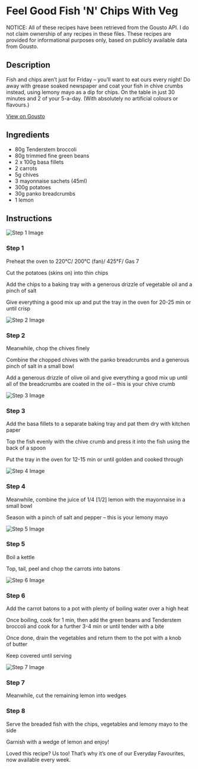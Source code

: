 # Feel Good Fish 'N' Chips With Veg

NOTICE: All of these recipes have been retrieved from the Gousto API. I do not claim ownership of any recipes in these files. These recipes are provided for informational purposes only, based on publicly available data from Gousto.

## Description

Fish and chips aren’t just for Friday – you’ll want to eat ours every night! Do away with grease soaked newspaper and coat your fish in chive crumbs instead, using lemony mayo as a dip for chips. On the table in just 30 minutes and 2 of your 5-a-day. (With absolutely no artificial colours or flavours.)

[View on Gousto](https://www.gousto.co.uk/recipes/cookbook/feel-good-fish-n-chips-with-veg)

## Ingredients

- 80g Tenderstem broccoli
- 80g trimmed fine green beans
- 2 x 100g basa fillets
- 2 carrots
- 5g chives
- 3 mayonnaise sachets (45ml)
- 300g potatoes
- 30g panko breadcrumbs
- 1 lemon

## Instructions

![Step 1 Image](https://production-media.gousto.co.uk/cms/recipe-step-image/2156.-step-1-x200.jpg)

### Step 1

Preheat the oven to 220°C/ 200°C (fan)/ 425°F/ Gas 7


Cut the potatoes (skins on) into thin chips


Add the chips to a baking tray with a generous drizzle of vegetable oil and a pinch of salt


Give everything a good mix up and put the tray in the oven for 20-25 min or until crisp

![Step 2 Image](https://production-media.gousto.co.uk/cms/recipe-step-image/2156.-step-2-x200.jpg)

### Step 2

Meanwhile, chop the chives finely


Combine the chopped chives with the panko breadcrumbs and a generous pinch of salt in a small bowl


Add a generous drizzle of olive oil and give everything a good mix up until all of the breadcrumbs are coated in the oil – this is your chive crumb

![Step 3 Image](https://production-media.gousto.co.uk/cms/recipe-step-image/2156.-step-3-x200.jpg)

### Step 3

Add the basa fillets to a separate baking tray and pat them dry with kitchen paper


Top the fish evenly with the chive crumb and press it into the fish using the back of a spoon


Put the tray in the oven for 12-15 min or until golden and cooked through

![Step 4 Image](https://production-media.gousto.co.uk/cms/recipe-step-image/2156.-step-4-x200.jpg)

### Step 4

Meanwhile, combine the juice of 1/4<span class="text-danger"> [1/2] </span>lemon with the mayonnaise in a small bowl


Season with a pinch of salt and pepper – this is your lemony mayo

![Step 5 Image](https://production-media.gousto.co.uk/cms/recipe-step-image/2156.-step-5-x200.jpg)

### Step 5

Boil a kettle


Top, tail, peel and chop the carrots into batons

![Step 6 Image](https://production-media.gousto.co.uk/cms/recipe-step-image/2156.-step-6-1-x200.jpg)

### Step 6

Add the carrot batons to a pot with plenty of boiling water over a high heat


Once boiling, cook for 1 min, then add the green beans and Tenderstem broccoli and cook for a further 3-4 min or until tender with a bite


Once done, drain the vegetables and return them to the pot with a knob of butter


Keep covered until serving

![Step 7 Image](https://production-media.gousto.co.uk/cms/recipe-step-image/2156.-step-7-x200.jpg)

### Step 7

Meanwhile, cut the remaining lemon into wedges

### Step 8

Serve the breaded fish with the chips, vegetables and lemony mayo to the side


<span class="text-highlight">Garnish with a wedge of lemon and enjoy!</span>


<span class="text-danger text-highlight">Loved this recipe? Us too! That’s why it’s one of our Everyday Favourites, now available every week.</span>

